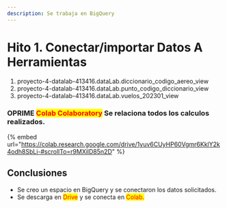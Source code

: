 ```yaml
---
description: Se trabaja en BigQuery
---
```


# Hito 1. Conectar/importar Datos A Herramientas

1. proyecto-4-datalab-413416.dataLab.diccionario\_codigo\_aereo\_view
2. proyecto-4-datalab-413416.dataLab.punto\_codigo\_diccionario\_view
3. proyecto-4-datalab-413416.dataLab.vuelos\_202301\_view

### OPRIME <mark style="color:red;">**Colab Colaboratory**</mark> Se relaciona todos los calculos realizados.

{% embed url="https://colab.research.google.com/drive/1yuv6CUyHP60Vgmr6KklY2k4odh8SbLi-#scrollTo=r9MXilD85n2D" %}

## Conclusiones

* Se creo un espacio en BigQuery y se conectaron los datos solicitados.
* Se descarga en <mark style="color:red;">Drive</mark> y se conecta en <mark style="color:red;">Colab.</mark>
